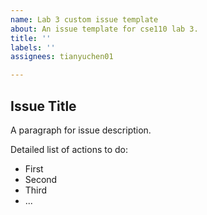 ```yaml
---
name: Lab 3 custom issue template
about: An issue template for cse110 lab 3.
title: ''
labels: ''
assignees: tianyuchen01

---
```


## Issue Title

A paragraph for issue description.  

Detailed list of actions to do:
- First
- Second
- Third
- ...
